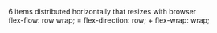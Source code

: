 6 items distributed horizontally that resizes with browser<br>
flex-flow: row wrap; = flex-direction: row; + flex-wrap: wrap;
